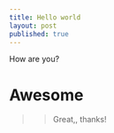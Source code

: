 ```yaml
---
title: Hello world
layout: post
published: true
---
```

How are you?

# Awesome 

>> Great,, thanks!
